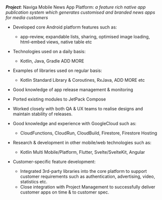 **_Project_**: Naviga Mobile News App Platform: 
*a feature rich native app publication system which generates customised and branded news apps for media customers*
* Developed core Android platform features such as:
	* app-review, expandable lists, sharing, optimised image loading, html-embed views, native table etc
* Technologies used on a daily basis:
	* Kotlin, Java, Gradle ADD MORE
* Examples of libraries used on regular basis:
	* Kotlin Standard Library & Coroutines, RxJava, ADD MORE etc 
* Good knowledge of app release management & monitoring
* Ported existing modules to JetPack Compose
* Worked closely with both QA & UX teams to realise designs and maintain stability of releases.
* Good knowledge and experience with GoogleCloud such as:
	* CloudFunctions, CloudRun, CloudBuild, Firestore, Firestore Hosting
* Research & development in other mobile/web technologies such as:
	* Kotlin Multi Mobile/Platform, Flutter, Svelte/SvelteKit, Angular

* Customer-specific feature development:
	* Integrated 3rd-party libraries into the core platform to support customer requirements such as authentication, advertising, video, statistics etc.
	* Close integration with Project Management to successfully deliver customer apps on time & to customer spec.